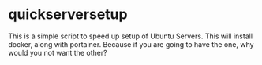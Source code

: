 # quickserversetup
This is a simple script to speed up setup of Ubuntu Servers.
This will install docker, along with portainer. Because if you are going to have the one, why would you not want the other?
